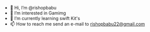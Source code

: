 - 👋 Hi, I’m @rishopbabu
- 👀 I’m interested in Gamimg
- 🌱 I’m currently learning swift Kit's
- 📫 How to reach me send an e-mail to rishopbabu22@gmail.com

<!---
rishopbabu/rishopbabu is a ✨ special ✨ repository because its `README.md` (this file) appears on your GitHub profile.
You can click the Preview link to take a look at your changes.
--->
